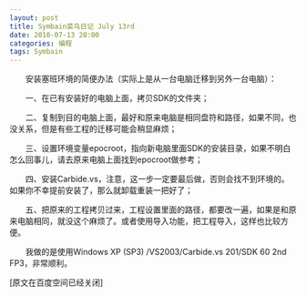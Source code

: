 ```yaml
---
layout: post
title: Symbain菜鸟日记 July 13rd
date: 2010-07-13 20:00
categories: 编程
tags: Symbain
---
```



　　安装塞班环境的简便办法（实际上是从一台电脑迁移到另外一台电脑）：

　　一、在已有安装好的电脑上面，拷贝SDK的文件夹；

<!-- more -->



　　二、复制到目的电脑上面，最好和原来电脑是相同盘符和路径，如果不同，也没关系，但是有些工程的迁移可能会稍显麻烦；

　　三、设置环境变量epocroot，指向新电脑里面SDK的安装目录，如果不明白怎么回事儿，请去原来电脑上面找到epocroot做参考；

　　四、安装Carbide.vs，注意，这一步一定要最后做，否则会找不到环境的。如果你不幸提前安装了，那么就卸载重装一把好了；

　　五、把原来的工程拷贝过来，工程设置里面的路径，都要改一遍，如果是和原来电脑相同，就没这个麻烦了。或者使用导入功能，把工程导入，这样也比较方便。

　　我做的是使用Windows XP (SP3) /VS2003/Carbide.vs 201/SDK 60 2nd FP3，非常顺利。

[原文在百度空间已经关闭]

